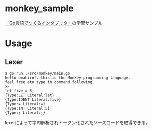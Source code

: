 # monkey_sample
[「Go言語でつくるインタプリタ」](https://amzn.to/2LgPeoW)の学習サンプル

# Usage
## Lexer

```shell
$ go run ./src/monkey/main.go
hello emahiro!. this is the Monkey programming language.
feel free ato type in command following.
>>
let five = 5;
{Type:LET Literal:let}
{Type:IDENT Literal:five}
{Type:= Literal:=}
{Type:INT Literal:5}
{Type:; Literal:;}
```

lexerによって字句解析されトークン化されたソースコードを取得できる。
